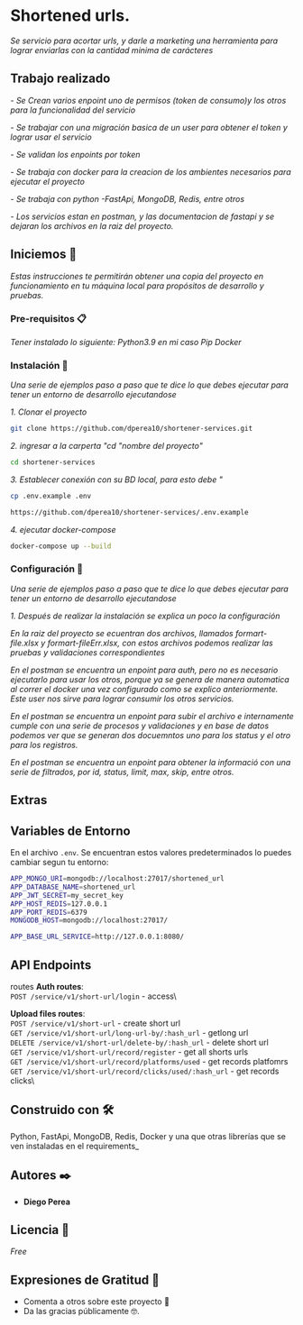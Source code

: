 # Shortened urls.


_Se servicio para acortar urls, y darle a marketing una herramienta para lograr enviarlas con la cantidad minima de carácteres_


## Trabajo realizado

_- Se Crean varios enpoint uno de permisos (token de consumo)y los otros para la funcionalidad del servicio_

_- Se trabajar con una migración basica de un user para obtener el token y lograr usar el servicio_

_- Se validan los enpoints por token_

_- Se trabaja con docker para la creacion de los ambientes necesarios para ejecutar el proyecto_

_- Se trabaja con python -FastApi, MongoDB, Redis, entre otros_

_- Los servicios estan en postman, y las  documentacion de fastapi y se dejaran los archivos en la raiz del proyecto._


## Iniciemos 🚀

_Estas instrucciones te permitirán obtener una copia del proyecto en funcionamiento en tu máquina local para propósitos de desarrollo y pruebas._


### Pre-requisitos 📋

_Tener instalado lo siguiente:_
_Python3.9 en mi caso_
_Pip_
_Docker_

### Instalación 🔧

_Una serie de ejemplos paso a paso que te dice lo que debes ejecutar para tener un entorno de desarrollo ejecutandose_

_1. Clonar el proyecto_
```bash
git clone https://github.com/dperea10/shortener-services.git
```

_2. ingresar a la carperta "cd "nombre del proyecto"_
```bash
cd shortener-services
```

_3. Establecer conexión con su BD local, para esto debe "_
```bash
cp .env.example .env

https://github.com/dperea10/shortener-services/.env.example
```

_4. ejecutar docker-compose_
```bash
docker-compose up --build
```


### Configuración 🔧

_Una serie de ejemplos paso a paso que te dice lo que debes ejecutar para tener un entorno de desarrollo ejecutandose_

_1. Después de realizar la instalación se explica un poco la configuración_

_En la raiz del proyecto se ecuentran dos archivos, llamados formart-file.xlsx y formart-fileErr.xlsx, con estos archivos podemos realizar las pruebas y validaciones correspondientes_

_En el postman se encuentra un enpoint para auth, pero no es necesario ejecutarlo para usar los otros, porque ya se genera de manera automatica al correr el docker una vez configurado como se explico anteriormente. Este user nos sirve para lograr consumir los otros servicios._

_En el postman se encuentra un enpoint para subir el archivo e internamente cumple con una serie de procesos y validaciones y en base de datos podemos ver que se generan dos docuemntos uno para los status y el otro para los registros._

_En el postman se encuentra un enpoint para obtener la informació con una serie de filtrados, por id, status, limit, max, skip, entre otros._

## Extras

## Variables de Entorno

En el archivo `.env`. Se encuentran estos valores predeterminados lo puedes cambiar segun tu entorno:
```bash
APP_MONGO_URI=mongodb://localhost:27017/shortened_url
APP_DATABASE_NAME=shortened_url
APP_JWT_SECRET=my_secret_key
APP_HOST_REDIS=127.0.0.1
APP_PORT_REDIS=6379
MONGODB_HOST=mongodb://localhost:27017/

APP_BASE_URL_SERVICE=http://127.0.0.1:8080/
```

## API Endpoints
routes
**Auth routes**:\
`POST /service/v1/short-url/login` - access\

**Upload files routes**:\
`POST /service/v1/short-url` - create short url\
`GET /service/v1/short-url/long-url-by/:hash_url` - getlong url\
`DELETE /service/v1/short-url/delete-by/:hash_url` - delete short url\
`GET /service/v1/short-url/record/register` - get all shorts urls\
`GET /service/v1/short-url/record/platforms/used` - get records platfomrs\
`GET /service/v1/short-url/record/clicks/used/:hash_url` - get records clicks\


## Construido con 🛠️

Python, FastApi, MongoDB, Redis, Docker y una que otras librerías que se ven instaladas en el requirements_

## Autores ✒️

* **Diego Perea** 

## Licencia 📄

_Free_

## Expresiones de Gratitud 🎁

* Comenta a otros sobre este proyecto 📢
* Da las gracias públicamente 🤓.
